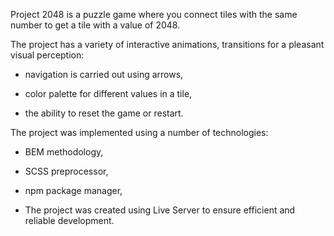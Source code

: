 Project 2048 is a puzzle game where you connect tiles with the same number to get a tile with a value of 2048.

The project has a variety of interactive animations, transitions for a pleasant visual perception:

- navigation is carried out using arrows,

- color palette for different values in a tile,

- the ability to reset the game or restart.

The project was implemented using a number of technologies:

- BEM methodology,

- SCSS preprocessor,

- npm package manager,

- The project was created using Live Server to ensure efficient and reliable development.